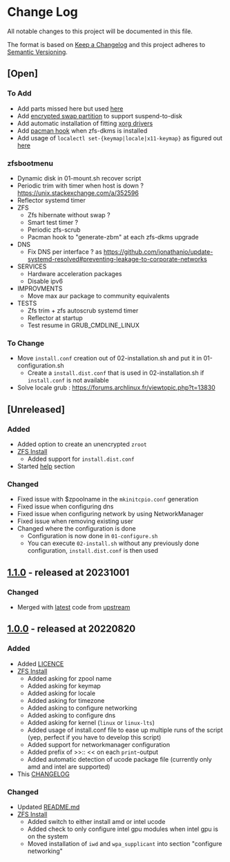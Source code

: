 # Change Log

All notable changes to this project will be documented in this file.

The format is based on [Keep a Changelog](http://keepachangelog.com/)
and this project adheres to [Semantic Versioning](http://semver.org/).

## [Open]

### To Add

* Add parts missed here but used [here](https://gist.github.com/Soulsuke/6a7d1f09f7fef968a2f32e0ff32a5c4c)
* Add [encrypted swap partition](https://github.com/stevleibelt/arch-linux-configuration/issues) to support suspend-to-disk
* Add automatic installation of fitting [xorg drivers](https://wiki.archlinux.org/title/Xorg#Installation)
* Add [pacman hook](https://wiki.archlinux.org/title/Dynamic_Kernel_Module_Support#Initial_ramdisk) when zfs-dkms is installed
* Add usage of `localectl set-{keymap|locale|x11-keymap}` as figured out [here](https://github.com/sddm/sddm/issues/202)

### zfsbootmenu

* Dynamic disk in 01-mount.sh recover script
* Periodic trim with timer when host is down ? https://unix.stackexchange.com/a/352596
* Reflector systemd timer
* ZFS
  * Zfs hibernate without swap ?
  * Smart test timer ?
  * Periodic zfs-scrub
  * Pacman hook to "generate-zbm" at each zfs-dkms upgrade
* DNS
  * Fix DNS per interface ? as https://github.com/jonathanio/update-systemd-resolved#preventing-leakage-to-corporate-networks
* SERVICES
  * Hardware acceleration packages
  * Disable ipv6
* IMPROVMENTS
  * Move max aur package to community equivalents
* TESTS
  * Zfs trim + zfs autoscrub systemd timer
  * Reflector at startup
  * Test resume in GRUB_CMDLINE_LINUX

### To Change

* Move `install.conf` creation out of 02-installation.sh and put it in 01-configuration.sh
  * Create a `install.dist.conf` that is used in 02-installation.sh if `install.conf` is not available
* Solve locale grub : https://forums.archlinux.fr/viewtopic.php?t=13830

## [Unreleased]

### Added

* Added option to create an unencrypted `zroot`
* [ZFS Install](scripts/zfs/install)
  * Added support for `install.dist.conf`
* Started [help](doc/help) section

### Changed

* Fixed issue with $zpoolname in the `mkinitcpio.conf` generation
* Fixed issue when configuring dns
* Fixed issue when configuring network by using NetworkManager
* Fixed issue when removing existing user
* Changed where the configuration is done
  * Configuration is now done in `01-configure.sh`
  * You can execute `02-install.sh` without any previously done configuration, `install.dist.conf` is then used

## [1.1.0](https://github.com/stevleibelt/arch-linux-configuration/tree/1.1.0) - released at 20231001

### Changed

* Merged with [latest](https://github.com/eoli3n/arch-config/commit/fe88200e17a26a6734eb954e96f2a9b6cf4efe71) code from [upstream](https://github.com/eoli3n/arch-config)

## [1.0.0](https://github.com/stevleibelt/arch-linux-configuration/tree/1.0.0) - released at 20220820

### Added

* Added [LICENCE](LICENCE)
* [ZFS Install](scripts/zfs/install)
  * Added asking for zpool name
  * Added asking for keymap
  * Added asking for locale
  * Added asking for timezone
  * Added asking to configure networking
  * Added asking to configure dns
  * Added asking for kernel (`linux` or `linux-lts`)
  * Added usage of install.conf file to ease up multiple runs of the script (yep, perfect if you have to develop this script)
  * Added support for networkmanager configuration
  * Added prefix of >>:: << on each `print`-output
  * Added automatic detection of ucode package file (currently only amd and intel are supported)
* This [CHANGELOG](CHANGELOG.md)

### Changed

* Updated [README.md](README.nd)
* [ZFS Install](scripts/zfs/install)
  * Added switch to either install amd or intel ucode
  * Added check to only configure intel gpu modules when intel gpu is on the system
  * Moved installation of `iwd` and `wpa_supplicant` into section "configure networking"

